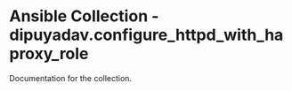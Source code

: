 # Ansible Collection - dipuyadav.configure_httpd_with_haproxy_role

Documentation for the collection.
